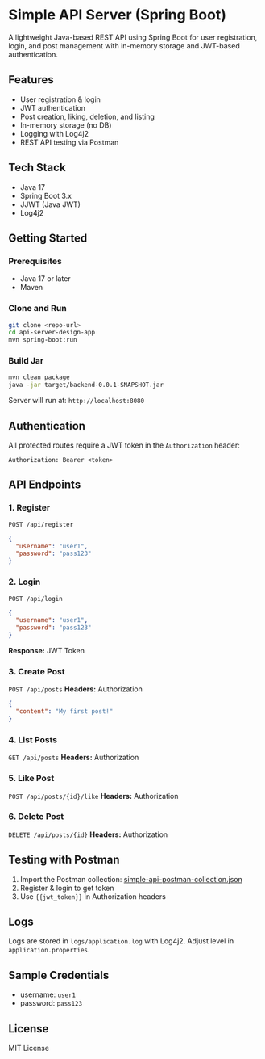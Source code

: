 # Simple API Server (Spring Boot)

A lightweight Java-based REST API using Spring Boot for user registration, login, and post management with in-memory storage and JWT-based authentication.

## Features

- User registration & login
- JWT authentication
- Post creation, liking, deletion, and listing
- In-memory storage (no DB)
- Logging with Log4j2
- REST API testing via Postman

## Tech Stack

- Java 17
- Spring Boot 3.x
- JJWT (Java JWT)
- Log4j2

## Getting Started

### Prerequisites

- Java 17 or later
- Maven

### Clone and Run

```bash
git clone <repo-url>
cd api-server-design-app
mvn spring-boot:run
```

### Build Jar

```bash
mvn clean package
java -jar target/backend-0.0.1-SNAPSHOT.jar
```

Server will run at: `http://localhost:8080`

## Authentication

All protected routes require a JWT token in the `Authorization` header:

```
Authorization: Bearer <token>
```

## API Endpoints

### 1. Register

`POST /api/register`

```json
{
  "username": "user1",
  "password": "pass123"
}
```

### 2. Login

`POST /api/login`

```json
{
  "username": "user1",
  "password": "pass123"
}
```

**Response:** JWT Token

### 3. Create Post

`POST /api/posts` **Headers:** Authorization

```json
{
  "content": "My first post!"
}
```

### 4. List Posts

`GET /api/posts` **Headers:** Authorization

### 5. Like Post

`POST /api/posts/{id}/like` **Headers:** Authorization

### 6. Delete Post

`DELETE /api/posts/{id}` **Headers:** Authorization

## Testing with Postman

1. Import the Postman collection: [simple-api-postman-collection.json](./simple-api-postman-collection.json)
2. Register & login to get token
3. Use `{{jwt_token}}` in Authorization headers

## Logs

Logs are stored in `logs/application.log` with Log4j2. Adjust level in `application.properties`.

## Sample Credentials

- username: `user1`
- password: `pass123`

## License

MIT License

